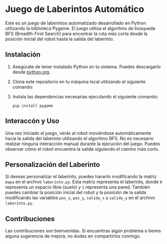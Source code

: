 # Juego de Laberintos Automático

Este es un juego de laberintos automatizado desarrollado en Python utilizando la biblioteca Pygame. El juego utiliza el algoritmo de búsqueda BFS (Breadth-First Search) para encontrar la ruta más corta desde la posición inicial del robot hasta la salida del laberinto.

## Instalación

1. Asegúrate de tener instalado Python en tu sistema. Puedes descargarlo desde [python.org](https://www.python.org/downloads/).
2. Clona este repositorio en tu máquina local utilizando el siguiente comando:
3. Instala las dependencias necesarias ejecutando el siguiente comando:

    ```
    pip install pygame
    ```

## Interaccón y Uso

Una vez iniciado el juego, verás al robot moviéndose automáticamente hacia la salida del laberinto utilizando el algoritmo BFS.
No es necesario realizar ninguna interacción manual durante la ejecución del juego. Puedes observar cómo el robot encuentra la salida siguiendo el camino más corto.

## Personalización del Laberinto

Si deseas personalizar el laberinto, puedes hacerlo modificando la matriz `mapa` en el archivo `laberinto.py`. Esta matriz representa el laberinto, donde `0` representa un espacio libre (suelo) y `1` representa una pared.
También puedes cambiar la posición inicial del robot y la posición de la salida modificando las variables `pos_x`, `pos_y`, `salida_x` y `salida_y` en el archivo `laberinto.py`.

## Contribuciones

Las contribuciones son bienvenidas. Si encuentras algún problema o tienes alguna sugerencia de mejora, no dudes en compartirlos conmigo.
